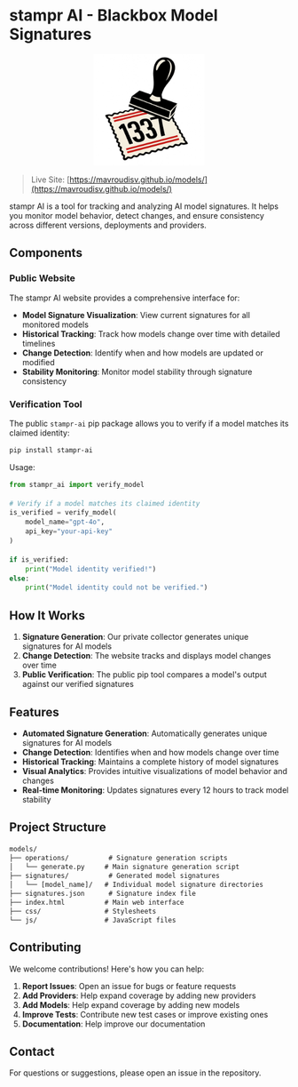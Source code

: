 # stampr AI - Blackbox Model Signatures

<div align="center">
  <img src="images/stampr.png" alt="stampr AI logo" width="200">
</div>

<!--[![GitHub Actions](https://github.com/mavroudisv/models/actions/workflows/generate-signatures.yml/badge.svg)](https://github.com/mavroudisv/models/actions/workflows/generate-signatures.yml)-->

> Live Site: [https://mavroudisv.github.io/models/](https://mavroudisv.github.io/models/)

stampr AI is a tool for tracking and analyzing AI model signatures. It helps you monitor model behavior, detect changes, and ensure consistency across different versions, deployments and providers.

## Components

### Public Website
The stampr AI website provides a comprehensive interface for:

- **Model Signature Visualization**: View current signatures for all monitored models
- **Historical Tracking**: Track how models change over time with detailed timelines
- **Change Detection**: Identify when and how models are updated or modified
- **Stability Monitoring**: Monitor model stability through signature consistency

### Verification Tool
The public `stampr-ai` pip package allows you to verify if a model matches its claimed identity:

```bash
pip install stampr-ai
```

Usage:
```python
from stampr_ai import verify_model

# Verify if a model matches its claimed identity
is_verified = verify_model(
    model_name="gpt-4o",
    api_key="your-api-key"
)

if is_verified:
    print("Model identity verified!")
else:
    print("Model identity could not be verified.")
```

## How It Works

1. **Signature Generation**: Our private collector generates unique signatures for AI models
2. **Change Detection**: The website tracks and displays model changes over time
3. **Public Verification**: The public pip tool compares a model's output against our verified signatures

## Features
- **Automated Signature Generation**: Automatically generates unique signatures for AI models
- **Change Detection**: Identifies when and how models change over time
- **Historical Tracking**: Maintains a complete history of model signatures
- **Visual Analytics**: Provides intuitive visualizations of model behavior and changes
- **Real-time Monitoring**: Updates signatures every 12 hours to track model stability

## Project Structure

```
models/
├── operations/          # Signature generation scripts
│   └── generate.py     # Main signature generation script
├── signatures/          # Generated model signatures
│   └── [model_name]/   # Individual model signature directories
├── signatures.json      # Signature index file
├── index.html          # Main web interface
├── css/                # Stylesheets
└── js/                 # JavaScript files
```

## Contributing

We welcome contributions! Here's how you can help:

1. **Report Issues**: Open an issue for bugs or feature requests
2. **Add Providers**: Help expand coverage by adding new providers
3. **Add Models**: Help expand coverage by adding new models
4. **Improve Tests**: Contribute new test cases or improve existing ones
5. **Documentation**: Help improve our documentation

## Contact

For questions or suggestions, please open an issue in the repository.
